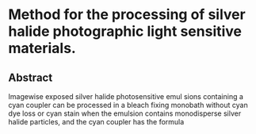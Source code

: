 # Method for the processing of silver halide photographic light sensitive materials.

## Abstract
Imagewise exposed silver halide photosensitive emul sions containing a cyan coupler can be processed in a bleach fixing monobath without cyan dye loss or cyan stain when the emulsion contains monodisperse silver halide particles, and the cyan coupler has the formula